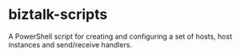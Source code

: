 biztalk-scripts
===============

A PowerShell script for creating and configuring a set of hosts, host instances and send/receive handlers.